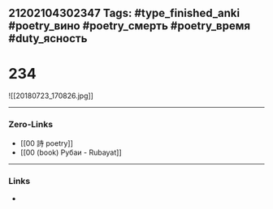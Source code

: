 21202104302347
Tags: #type_finished_anki #poetry_вино #poetry_смерть #poetry_время #duty_ясность
---
# 234

![[20180723_170826.jpg]]

---
### Zero-Links
- [[00 詩 poetry]]
- [[00 (book) Рубаи - Rubayat]]
---
### Links
-